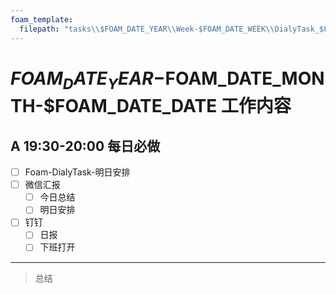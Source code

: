```yaml
---
foam_template:
  filepath: "tasks\\$FOAM_DATE_YEAR\\Week-$FOAM_DATE_WEEK\\DialyTask_$FOAM_DATE_YEAR-$FOAM_DATE_MONTH-$FOAM_DATE_DATE.md"
---
```

# $FOAM_DATE_YEAR-$FOAM_DATE_MONTH-$FOAM_DATE_DATE 工作内容

## A 19:30-20:00 每日必做

- [ ] Foam-DialyTask-明日安排
- [ ] 微信汇报
  - [ ] 今日总结
  - [ ] 明日安排
- [ ] 钉钉
  - [ ] 日报
  - [ ] 下班打开

---

> 总结
